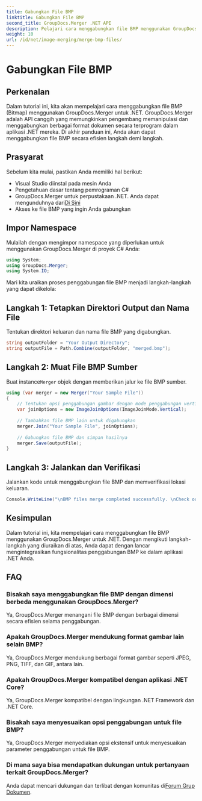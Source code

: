 ```yaml
---
title: Gabungkan File BMP
linktitle: Gabungkan File BMP
second_title: GroupDocs.Merger .NET API
description: Pelajari cara menggabungkan file BMP menggunakan GroupDocs.Merger untuk .NET dengan tutorial komprehensif ini. Kembangkan aplikasi .NET Anda secara efisien.
weight: 10
url: /id/net/image-merging/merge-bmp-files/
---
```


# Gabungkan File BMP

## Perkenalan
Dalam tutorial ini, kita akan mempelajari cara menggabungkan file BMP (Bitmap) menggunakan GroupDocs.Merger untuk .NET. GroupDocs.Merger adalah API canggih yang memungkinkan pengembang memanipulasi dan menggabungkan berbagai format dokumen secara terprogram dalam aplikasi .NET mereka. Di akhir panduan ini, Anda akan dapat menggabungkan file BMP secara efisien langkah demi langkah.
## Prasyarat
Sebelum kita mulai, pastikan Anda memiliki hal berikut:
- Visual Studio diinstal pada mesin Anda
- Pengetahuan dasar tentang pemrograman C#
-  GroupDocs.Merger untuk perpustakaan .NET. Anda dapat mengunduhnya dari[Di Sini](https://releases.groupdocs.com/merger/net/)
- Akses ke file BMP yang ingin Anda gabungkan
## Impor Namespace
Mulailah dengan mengimpor namespace yang diperlukan untuk menggunakan GroupDocs.Merger di proyek C# Anda:
```csharp
using System; 
using GroupDocs.Merger;
using System.IO;
```
Mari kita uraikan proses penggabungan file BMP menjadi langkah-langkah yang dapat dikelola:
## Langkah 1: Tetapkan Direktori Output dan Nama File
Tentukan direktori keluaran dan nama file BMP yang digabungkan.
```csharp
string outputFolder = "Your Output Directory";
string outputFile = Path.Combine(outputFolder, "merged.bmp");
```
## Langkah 2: Muat File BMP Sumber
 Buat instance`Merger` objek dengan memberikan jalur ke file BMP sumber.
```csharp
using (var merger = new Merger("Your Sample File"))
{
    // Tentukan opsi penggabungan gambar dengan mode penggabungan vertikal
    var joinOptions = new ImageJoinOptions(ImageJoinMode.Vertical);
    
    // Tambahkan file BMP lain untuk digabungkan
    merger.Join("Your Sample File", joinOptions);
    
    // Gabungkan file BMP dan simpan hasilnya
    merger.Save(outputFile);
}
```
## Langkah 3: Jalankan dan Verifikasi
Jalankan kode untuk menggabungkan file BMP dan memverifikasi lokasi keluaran.
```csharp
Console.WriteLine("\nBMP files merge completed successfully. \nCheck output in {0}", outputFolder);
```
## Kesimpulan
Dalam tutorial ini, kita mempelajari cara menggabungkan file BMP menggunakan GroupDocs.Merger untuk .NET. Dengan mengikuti langkah-langkah yang diuraikan di atas, Anda dapat dengan lancar mengintegrasikan fungsionalitas penggabungan BMP ke dalam aplikasi .NET Anda.

## FAQ
### Bisakah saya menggabungkan file BMP dengan dimensi berbeda menggunakan GroupDocs.Merger?
Ya, GroupDocs.Merger menangani file BMP dengan berbagai dimensi secara efisien selama penggabungan.
### Apakah GroupDocs.Merger mendukung format gambar lain selain BMP?
Ya, GroupDocs.Merger mendukung berbagai format gambar seperti JPEG, PNG, TIFF, dan GIF, antara lain.
### Apakah GroupDocs.Merger kompatibel dengan aplikasi .NET Core?
Ya, GroupDocs.Merger kompatibel dengan lingkungan .NET Framework dan .NET Core.
### Bisakah saya menyesuaikan opsi penggabungan untuk file BMP?
Ya, GroupDocs.Merger menyediakan opsi ekstensif untuk menyesuaikan parameter penggabungan untuk file BMP.
### Di mana saya bisa mendapatkan dukungan untuk pertanyaan terkait GroupDocs.Merger?
 Anda dapat mencari dukungan dan terlibat dengan komunitas di[Forum Grup Dokumen](https://forum.groupdocs.com/c/merger/32).